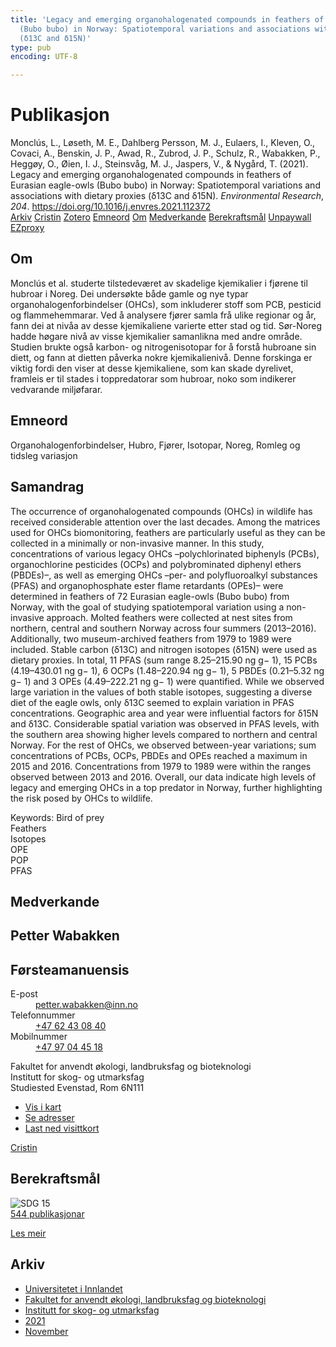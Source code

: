```yaml
---
title: 'Legacy and emerging organohalogenated compounds in feathers of Eurasian eagle-owls
  (Bubo bubo) in Norway: Spatiotemporal variations and associations with dietary proxies
  (δ13C and δ15N)'
type: pub
encoding: UTF-8

---
```

<h1>Publikasjon</h1>
<article id="csl-bib-container-P759RR75" class="csl-bib-container">
  <div class="csl-bib-body"> <div class="csl-entry">Monclús, L., Løseth, M. E., Dahlberg Persson, M. J., Eulaers, I., Kleven, O., Covaci, A., Benskin, J. P., Awad, R., Zubrod, J. P., Schulz, R., Wabakken, P., Heggøy, O., Øien, I. J., Steinsvåg, M. J., Jaspers, V., &#38; Nygård, T. (2021). Legacy and emerging organohalogenated compounds in feathers of Eurasian eagle-owls (Bubo bubo) in Norway: Spatiotemporal variations and associations with dietary proxies (δ13C and δ15N). <i>Environmental Research</i>, <i>204</i>. <a href="https://doi.org/10.1016/j.envres.2021.112372">https://doi.org/10.1016/j.envres.2021.112372</a></div> </div>
  <div class="csl-bib-buttons">
    <a href="#taxonomy-article-P759RR75" alt="archive" class="csl-bib-button">Arkiv</a>
    <a href="https://app.cristin.no/results/show.jsf?id=1957353" alt="Cristin" class="csl-bib-button">Cristin</a>
    <a href="http://zotero.org/groups/5881554/items/P759RR75" alt="Zotero" class="csl-bib-button">Zotero</a>
    <a href="#keywords-article-P759RR75" alt="keywords" class="csl-bib-button">Emneord</a>
    <a href="#about-article-P759RR75" alt="about_pub" class="csl-bib-button">Om</a>
    <a href="#contributors-article-P759RR75" alt="contributors" class="csl-bib-button">Medverkande</a>
    <a href="#sdg-article-P759RR75" alt="sdg" class="csl-bib-button">Berekraftsmål</a>
    <a href="https://doi.org/10.1016/j.envres.2021.112372" alt="Unpaywall" class="csl-bib-button">Unpaywall</a>
    <a href="https://doi.org/10.1016/j.envres.2021.112372" alt="EZproxy" class="csl-bib-button">EZproxy</a>
  </div>
  <div id="csl-bib-meta-container-P759RR75"></div>
</article>
<div id="csl-bib-meta-P759RR75" class="csl-bib-meta">
  <article id="about-article-P759RR75" class="about_pub-article">
    <h1>Om</h1>
    Monclús et al. studerte tilstedeværet av skadelige kjemikalier i fjørene til hubroar i Noreg. Dei undersøkte både gamle og nye typar organohalogenforbindelser (OHCs), som inkluderer stoff som PCB, pesticid og flammehemmarar. Ved å analysere fjører samla frå ulike regionar og år, fann dei at nivåa av desse kjemikaliene varierte etter stad og tid. Sør-Noreg hadde høgare nivå av visse kjemikalier samanlikna med andre område. Studien brukte også karbon- og nitrogenisotopar for å forstå hubroane sin diett, og fann at dietten påverka nokre kjemikalienivå. Denne forskinga er viktig fordi den viser at desse kjemikaliene, som kan skade dyrelivet, framleis er til stades i toppredatorar som hubroar, noko som indikerer vedvarande miljøfarar.
  </article>
  <article id="keywords-article-P759RR75" class="keywords-article">
    <h1>Emneord</h1>
    Organohalogenforbindelser, Hubro, Fjører, Isotopar, Noreg, Romleg og tidsleg variasjon
  </article>
  <article id="abstract-article-P759RR75" class="abstract-article">
    <h1>Samandrag</h1>
    The occurrence of organohalogenated compounds (OHCs) in wildlife has received considerable attention over the  
last decades. Among the matrices used for OHCs biomonitoring, feathers are particularly useful as they can be  
collected in a minimally or non-invasive manner. In this study, concentrations of various legacy OHCs  
–polychlorinated biphenyls (PCBs), organochlorine pesticides (OCPs) and polybrominated diphenyl ethers  
(PBDEs)–, as well as emerging OHCs –per- and polyfluoroalkyl substances (PFAS) and organophosphate ester  
flame retardants (OPEs)– were determined in feathers of 72 Eurasian eagle-owls (Bubo bubo) from Norway, with  
the goal of studying spatiotemporal variation using a non-invasive approach. Molted feathers were collected at  
nest sites from northern, central and southern Norway across four summers (2013–2016). Additionally, two  
museum-archived feathers from 1979 to 1989 were included. Stable carbon (δ13C) and nitrogen isotopes (δ15N)  
were used as dietary proxies. In total, 11 PFAS (sum range 8.25–215.90 ng g− 1), 15 PCBs (4.19–430.01 ng g− 1), 6  
OCPs (1.48–220.94 ng g− 1), 5 PBDEs (0.21–5.32 ng g− 1) and 3 OPEs (4.49–222.21 ng g− 1) were quantified.  
While we observed large variation in the values of both stable isotopes, suggesting a diverse diet of the eagle owls,  
only δ13C seemed to explain variation in PFAS concentrations. Geographic area and year were influential factors for  
δ15N and δ13C. Considerable spatial variation was observed in PFAS levels, with the southern  
area showing higher levels compared to northern and central Norway. For the rest of OHCs, we observed  
between-year variations; sum concentrations of PCBs, OCPs, PBDEs and OPEs reached a maximum in 2015 and  
2016. Concentrations from 1979 to 1989 were within the ranges observed between 2013 and 2016. Overall, our  
data indicate high levels of legacy and emerging OHCs in a top predator in Norway, further highlighting the risk  
posed by OHCs to wildlife. 
 
Keywords: 
Bird of prey  
Feathers  
Isotopes  
OPE  
POP  
PFAS
  </article>
  <article id="contributors-article-P759RR75" class="contributors-article">
    <h1>Medverkande</h1>
    <div class="personas"> <div class="vrtx-hinn-person-card"> <div class="photo"> <i class="lar la-user-circle missing-person"></i> </div> <div class="info"> <hgroup><h1>Petter Wabakken</h1> <h2>Førsteamanuensis</h2> </hgroup><dl> <dt>E-post</dt> <dd> <a href="mailto:petter.wabakken@inn.no">petter.wabakken@inn.no</a> </dd> <dt>Telefonnummer</dt> <dd><a href="tel:+4762430840"> +47 62 43 08 40 </a></dd> <dt>Mobilnummer</dt> <dd><a href="tel:+4797044518"> +47 97 04 45 18 </a></dd> </dl> <p> Fakultet for anvendt økologi, landbruksfag og bioteknologi<br> Institutt for skog- og utmarksfag<br> Studiested Evenstad, Rom 6N111 </p> <ul class="vrtx-hinn-links"> <li><a href="https://www.google.com/maps?q=61.42516,11.07813">Vis i kart</a></li> <li><a href="https://www.inn.no/finn-en-ansatt/petter-wabakken.html#vrtx-hinn-addresses">Se adresser</a></li> <li><a href="https://www.inn.no/finn-en-ansatt/petter-wabakken.html?vrtx=vcf">Last ned visittkort</a></li> </ul> </div> </div> <a href="https://app.cristin.no/persons/show.jsf?id=328337" alt="Cristin URL" class="personas-cristin">Cristin</a> </div>
  </article>
  <article id="sdg-article-P759RR75" class="sdg-article">
    <h1>Berekraftsmål</h1>
    <div class="sdg-container"><div id="sdg15" class="sdg">
        <img src="{{< params subfolder >}}images/sdg/sdg15_nn.png" class="image" alt="SDG 15">
        <div class="sdg-overlay">
          <a href="{{< params subfolder >}}nn/archive/?sdg=15#archive" class="sdg-publication-count"><span>544</span> publikasjonar</a>
          <p><a href="https://fn.no/om-fn/fns-baerekraftsmaal/livet-paa-land?lang=nno-NO" class="sdg-read-more">Les meir</a></p>
        </div>
      </div></div>
  </article>
  <article id="taxonomy-article-P759RR75" class="taxonomy-article">
    <h1>Arkiv</h1>
    <ul>
      <li><a href="{{< params subfolder >}}nn/archive/?key=3DCRN523">Universitetet i Innlandet</a></li>
      <li><a href="{{< params subfolder >}}nn/archive/?key=T77LXH6D">Fakultet for anvendt økologi, landbruksfag og bioteknologi</a></li>
      <li><a href="{{< params subfolder >}}nn/archive/?key=7TRARPE3">Institutt for skog- og utmarksfag</a></li>
      <li><a href="{{< params subfolder >}}nn/archive/?key=5LT6Q2XL">2021</a></li>
      <li><a href="{{< params subfolder >}}nn/archive/?key=XJI2FSP6">November</a></li>
    </ul>
  </article>
</div>
